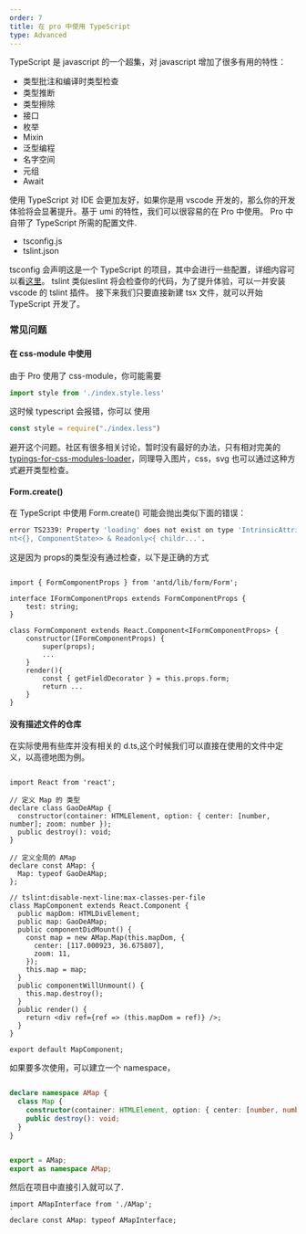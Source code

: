 ```yaml
---
order: 7
title: 在 pro 中使用 TypeScript
type: Advanced
---
```


TypeScript 是 javascript 的一个超集，对 javascript 增加了很多有用的特性：
* 类型批注和编译时类型检查
* 类型推断
* 类型擦除
* 接口
* 枚举
* Mixin
* 泛型编程
* 名字空间
* 元组
* Await 

使用 TypeScript 对 IDE 会更加友好，如果你是用 vscode 开发的，那么你的开发体验将会显著提升。基于 umi 的特性，我们可以很容易的在 Pro 中使用。
Pro 中自带了 TypeScript 所需的配置文件.
- tsconfig.js
- tslint.json

tsconfig 会声明这是一个 TypeScript 的项目，其中会进行一些配置，详细内容可以看[这里](https://www.typescriptlang.org/docs/handbook/tsconfig-json.html)。
tslint 类似eslint 将会检查你的代码，为了提升体验，可以一并安装 vscode 的 tslint 插件。
接下来我们只要直接新建 tsx 文件，就可以开始 TypeScript 开发了。

### 常见问题

#### 在 css-module 中使用
由于 Pro 使用了 css-module，你可能需要 
```jsx 
import style from './index.style.less'
```
这时候 typescript 会报错，你可以 使用  
```jsx 
const style = require("./index.less")
```
 避开这个问题。社区有很多相关讨论，暂时没有最好的办法，只有相对完美的 [typings-for-css-modules-loader](https://github.com/Jimdo/typings-for-css-modules-loader)，同理导入图片，css，svg 也可以通过这种方式避开类型检查。

 
#### Form.create()

在 TypeScript 中使用 Form.create() 可能会抛出类似下面的错误：

 ```bash
error TS2339: Property 'loading' does not exist on type 'IntrinsicAttributes & IntrinsicClassAttributes<Compone
nt<{}, ComponentState>> & Readonly<{ childr...'.
 ```

这是因为 props的类型没有通过检查，以下是正确的方式
```tsx

import { FormComponentProps } from 'antd/lib/form/Form';

interface IFormComponentProps extends FormComponentProps {
    test: string;
}        

class FormComponent extends React.Component<IFormComponentProps> {
    constructor(IFormComponentProps) {
        super(props);
        ...
    }
    render(){
        const { getFieldDecorator } = this.props.form;
        return ...
    }
}
```

#### 没有描述文件的仓库

在实际使用有些库并没有相关的 d.ts,这个时候我们可以直接在使用的文件中定义，以高德地图为例。
```tsx

import React from 'react';

// 定义 Map 的 类型
declare class GaoDeAMap {
  constructor(container: HTMLElement, option: { center: [number, number]; zoom: number });
  public destroy(): void;
}

// 定义全局的 AMap
declare const AMap: {
  Map: typeof GaoDeAMap;
};

// tslint:disable-next-line:max-classes-per-file
class MapComponent extends React.Component {
  public mapDom: HTMLDivElement;
  public map: GaoDeAMap;
  public componentDidMount() {
    const map = new AMap.Map(this.mapDom, {
      center: [117.000923, 36.675807],
      zoom: 11,
    });
    this.map = map;
  }
  public componentWillUnmount() {
    this.map.destroy();
  }
  public render() {
    return <div ref={ref => (this.mapDom = ref)} />;
  }
}

export default MapComponent;

```
如果要多次使用，可以建立一个 namespace，

```ts

declare namespace AMap {
  class Map {
    constructor(container: HTMLElement, option: { center: [number, number]; zoom: number });
    public destroy(): void;
  }
}


export = AMap;
export as namespace AMap;

```

然后在项目中直接引入就可以了.
```tsx
import AMapInterface from './AMap';
`
declare const AMap: typeof AMapInterface;

```


